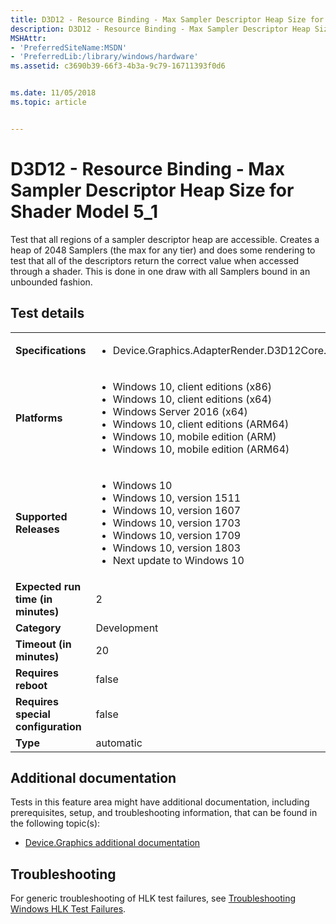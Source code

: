 ```yaml
---
title: D3D12 - Resource Binding - Max Sampler Descriptor Heap Size for Shader Model 5_1
description: D3D12 - Resource Binding - Max Sampler Descriptor Heap Size for Shader Model 5\_1
MSHAttr:
- 'PreferredSiteName:MSDN'
- 'PreferredLib:/library/windows/hardware'
ms.assetid: c3690b39-66f3-4b3a-9c79-16711393f0d6


ms.date: 11/05/2018
ms.topic: article


---
```


# D3D12 - Resource Binding - Max Sampler Descriptor Heap Size for Shader Model 5_1


Test that all regions of a sampler descriptor heap are accessible. Creates a heap of 2048 Samplers (the max for any tier) and does some rendering to test that all of the descriptors return the correct value when accessed through a shader. This is done in one draw with all Samplers bound in an unbounded fashion.

## Test details

|||
|---|---|
| **Specifications**  | <ul><li>Device.Graphics.AdapterRender.D3D12Core.CoreRequirement</li></ul> |  
| **Platforms**   | <ul><li>Windows 10, client editions (x86)</li><li>Windows 10, client editions (x64)</li><li>Windows Server 2016 (x64)</li><li>Windows 10, client editions (ARM64)</li><li>Windows 10, mobile edition (ARM)</li><li>Windows 10, mobile edition (ARM64)</li></ul> |
| **Supported Releases** | <ul><li>Windows 10</li><li>Windows 10, version 1511</li><li>Windows 10, version 1607</li><li>Windows 10, version 1703</li><li>Windows 10, version 1709</li><li>Windows 10, version 1803</li><li>Next update to Windows 10</li></ul> |
|**Expected run time (in minutes)**| 2 |
|**Category**| Development |
|**Timeout (in minutes)**| 20 |
|**Requires reboot**| false |
|**Requires special configuration**| false |
|**Type**| automatic |



## <span id="Additional_documentation"></span><span id="additional_documentation"></span><span id="ADDITIONAL_DOCUMENTATION"></span>Additional documentation


Tests in this feature area might have additional documentation, including prerequisites, setup, and troubleshooting information, that can be found in the following topic(s):

-   [Device.Graphics additional documentation](device-graphics-additional-documentation.md)

## <span id="Troubleshooting"></span><span id="troubleshooting"></span><span id="TROUBLESHOOTING"></span>Troubleshooting


For generic troubleshooting of HLK test failures, see [Troubleshooting Windows HLK Test Failures](../user/troubleshooting-windows-hlk-test-failures.md).










